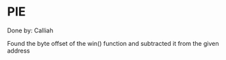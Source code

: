 # PIE

Done by: Calliah

Found the byte offset of the win() function and subtracted it from the given address